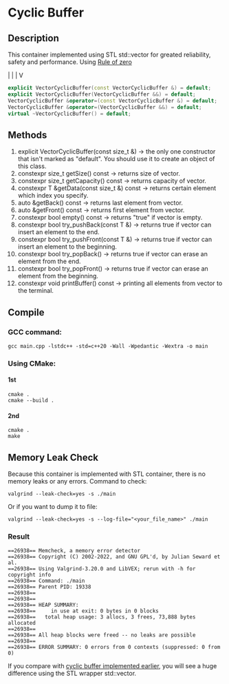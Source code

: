 # Cyclic Buffer

## Description

This container implemented using STL std::vector for greated reliability, safety and performance. Using [Rule of zero](https://en.cppreference.com/w/cpp/language/rule_of_three)

|
|
|
V

```cpp
explicit VectorCyclicBuffer(const VectorCyclicBuffer &) = default;
explicit VectorCyclicBuffer(VectorCyclicBuffer &&) = default;
VectorCyclicBuffer &operator=(const VectorCyclicBuffer &) = default;
VectorCyclicBuffer &operator=(VectorCyclicBuffer &&) = default;
virtual ~VectorCyclicBuffer() = default;
```

## Methods

1. explicit VectorCyclicBuffer(const size_t &) -> the only one constructor that isn't marked as "default". You should use it to create an object of this class.
2. constexpr size_t getSize() const -> returns size of vector.
3. constexpr size_t getCapacity() const -> returns capacity of vector.
4. constexpr T &getData(const size_t &) const -> returns certain element which index you specify.
5. auto &getBack() const -> returns last element from vector.
6. auto &getFront() const -> returns first element from vector.
7. constexpr bool empty() const -> returns "true" if vector is empty.
8. constexpr bool try_pushBack(const T &) -> returns true if vector can insert an element to the end.
9. constexpr bool try_pushFront(const T &) -> returns true if vector can insert an element to the beginning.
10. constexpr bool try_popBack() -> returns true if vector can erase an element from the end.
11. constexpr bool try_popFront() -> returns true if vector can erase an element from the beginning.
12. constexpr void printBuffer() const -> printing all elements from vector to the terminal.

## Compile

### GCC command:

```console
gcc main.cpp -lstdc++ -std=c++20 -Wall -Wpedantic -Wextra -o main
```

### Using CMake:

#### 1st

```console
cmake .
cmake --build .
```

#### 2nd

```console
cmake .
make
```

## Memory Leak Check

Because this container is implemented with STL container, there is no memory leaks or any errors. Command to check:

```console
valgrind --leak-check=yes -s ./main
```

Or if you want to dump it to file:

```console
valgrind --leak-check=yes -s --log-file="<your_file_name>" ./main
```

### Result

```
==26938== Memcheck, a memory error detector
==26938== Copyright (C) 2002-2022, and GNU GPL'd, by Julian Seward et al.
==26938== Using Valgrind-3.20.0 and LibVEX; rerun with -h for copyright info
==26938== Command: ./main
==26938== Parent PID: 19338
==26938==
==26938==
==26938== HEAP SUMMARY:
==26938==     in use at exit: 0 bytes in 0 blocks
==26938==   total heap usage: 3 allocs, 3 frees, 73,888 bytes allocated
==26938==
==26938== All heap blocks were freed -- no leaks are possible
==26938==
==26938== ERROR SUMMARY: 0 errors from 0 contexts (suppressed: 0 from 0)
```

If you compare with [cyclic buffer implemented earlier](https://github.com/ViNN280801/ContainersCXX/tree/main/Cyclic%20Buffer), you will see a huge difference using the STL wrapper std::vector.
